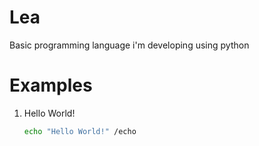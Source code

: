 # Lea

Basic programming language i'm developing using python

# Examples

1) Hello World!
   ```bash
   echo "Hello World!" /echo
   ```
